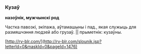 ### Кузаў
**назоўнік, мужчынскі род**

Частка павозкі, экіпажа, аўтамашыны і пад., якая служыць для размяшчэння людзей або грузаў. || прыметнік: кузаўны.

<a rel="author">[http://rv-blr.com/](http://rv-blr.com/slounik.jsp?letterId=0&maskId=0&pageId=1476)</a>
